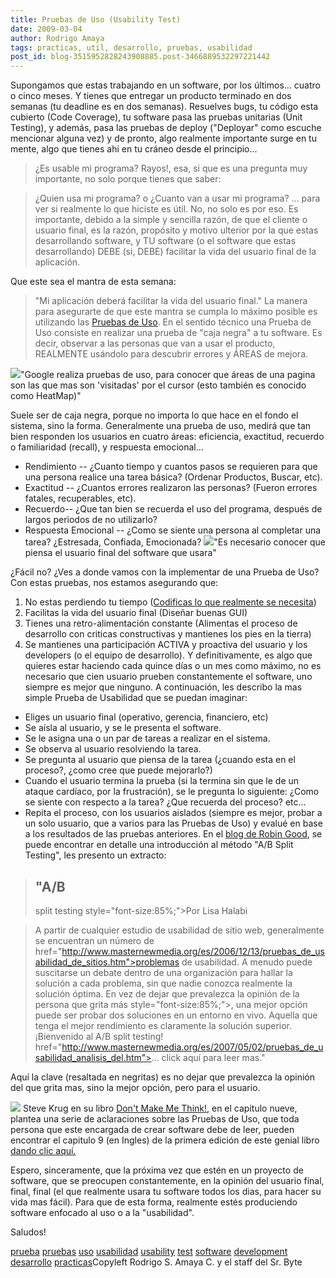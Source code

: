 ```yaml
---
title: Pruebas de Uso (Usability Test)
date: 2009-03-04
author: Rodrigo Amaya
tags: practicas, util, desarrollo, pruebas, usabilidad
post_id: blog-3515952828243908885.post-3466889532297221442
---
```


Supongamos que estas trabajando en un software, por los últimos... cuatro o
      cinco meses. Y tienes que entregar un producto terminado en dos semanas (tu deadline es en dos
      semanas).
Resuelves bugs, tu código esta cubierto (Code Coverage), tu software pasa
      las pruebas unitarias (Unit Testing), y además, pasa las pruebas de deploy ("Deployar" como
      escuche mencionar alguna vez) y de pronto, algo realmente importante surge en tu mente, algo
      que tienes ahi en tu cráneo desde el principio...

> ¿Es usable mi
> programa?
Rayos!, esa, si que es una pregunta muy importante, no solo porque
      tienes que saber:

> ¿Quien usa mi programa? o ¿Cuanto van a usar mi
> programa?
... para ver si realmente lo que hiciste es útil. No, no solo es
      por eso. Es importante, debido a la simple y sencilla razón, de que el cliente o usuario
      final, es la razón, propósito y motivo ulterior por la que estas desarrollando software, y
      TU software (o el software que estas
      desarrollando) DEBE (si, DEBE) facilitar la vida del usuario final de la
      aplicación.

Que este sea el mantra de esta semana:

> "Mi aplicación deberá facilitar la vida del usuario
> final."
La manera para asegurarte de que este mantra se cumpla lo máximo
      posible es utilizando las [Pruebas de Uso](http://en.wikipedia.org/wiki/Usability_testing). En el
      sentido técnico una Prueba de Uso consiste en realizar una prueba de "caja negra" a tu
      software. Es decir, observar a las personas que van a usar el producto, REALMENTE usándolo
      para descubrir errores y ÁREAS de mejora.

[![](http://3.bp.blogspot.com/_ayvorITawE4/SbB842QJbyI/AAAAAAAAB58/nNfPj9A50LY/s320/eyetracking_corporate_site_about_us.png)](http://3.bp.blogspot.com/_ayvorITawE4/SbB842QJbyI/AAAAAAAAB58/nNfPj9A50LY/s1600-h/eyetracking_corporate_site_about_us.png)"Google realiza pruebas de
      uso, para conocer que áreas de una pagina son las que mas son 'visitadas' por el cursor (esto
      también es conocido como HeatMap)"

Suele ser de caja negra, porque no importa lo que hace en el fondo el
      sistema, sino la forma. Generalmente una prueba de uso, medirá que tan bien responden los
      usuarios en cuatro áreas: eficiencia, exactitud,
      recuerdo o familiaridad (recall), y respuesta
      emocional...
- Rendimiento -- ¿Cuanto tiempo y cuantos pasos se requieren para que una persona realice una tarea básica? (Ordenar Productos, Buscar, etc).
- Exactitud -- ¿Cuantos errores realizaron las personas? (Fueron errores fatales, recuperables, etc).
- Recuerdo-- ¿Que tan bien se recuerda el uso del programa, después de largos periodos de no utilizarlo?
- Respuesta Emocional -- ¿Como se siente una persona al completar una tarea? ¿Estresada, Confiada, Emocionada?
[![](http://1.bp.blogspot.com/_ayvorITawE4/SbB85fg5RTI/AAAAAAAAB6E/d0x_cYeYKNI/s320/usability_testing_absplit.jpg)](http://1.bp.blogspot.com/_ayvorITawE4/SbB85fg5RTI/AAAAAAAAB6E/d0x_cYeYKNI/s1600-h/usability_testing_absplit.jpg)"Es necesario conocer que piensa el usuario
      final del software que usara"

¿Fácil no? ¿Ves a donde
      vamos con la implementar de una Prueba de Uso? Con estas pruebas, nos estamos asegurando
      que:

1. No estas perdiendo tu tiempo ([Codificas lo que realmente se necesita](http://www.srbyte.com/2008/12/en-una-empresa-el-codigo-es-el-enemigo.html))
2. Facilitas la vida del usuario final (Diseñar buenas GUI)
3. Tienes una retro-alimentación constante (Alimentas el proceso de desarrollo con criticas constructivas y mantienes los pies en la tierra)
4. Se mantienes una participación ACTIVA y proactiva del usuario y los developers (o el equipo de desarrollo).
Y definitivamente, es algo
      que quieres estar haciendo cada quince días o un mes como máximo, no es necesario que cien
      usuario prueben constantemente el software, uno siempre es mejor que ninguno. A continuación,
      les describo la mas simple Prueba de Usabilidad que se puedan imaginar:

- Eliges un usuario final (operativo, gerencia, financiero, etc)
- Se aísla al usuario, y se le presenta el software.
- Se le asigna una o un par de tareas a realizar en el sistema.
- Se observa al usuario resolviendo la tarea.
- Se pregunta al usuario que piensa de la tarea (¿cuando esta en el proceso?, ¿como cree que puede mejorarlo?)
- Cuando el usuario termina la prueba (si la termina sin que le de un ataque cardíaco, por la frustración), se le pregunta lo siguiente: ¿Como se siente con respecto a la tarea? ¿Que recuerda del proceso? etc...
- Repita el proceso, con los usuarios aislados (siempre es mejor, probar a un solo usuario, que a varios para las Pruebas de Uso) y evalué en base a los resultados de las pruebas anteriores.
En el [blog de Robin Good](http://www.masternewmedia.org/es/2007/05/02/pruebas_de_usabilidad_analisis_del.htm), se puede encontrar en detalle una introducción al método "A/B Split
      Testing", les presento un extracto:

##

> ## "A/B
> split testing
>  style="font-size:85%;">Por Lisa Halabi

> A partir de cualquier estudio de usabilidad de
> sitio web, generalmente se encuentran un número de  href="http://www.masternewmedia.org/es/2006/12/13/pruebas_de_usabilidad_de_sitios.htm">problemas
> de usabilidad. A menudo puede suscitarse un debate dentro de una organización para
> hallar la solución a cada problema, sin que nadie conozca realmente la solución óptima.
> En vez de dejar que
> prevalezca la opinión de la persona que grita más style="font-size:85%;">, una mejor opción puede ser probar dos soluciones en un entorno en
> vivo. Aquella que tenga el mejor rendimiento es claramente la solución superior. ¡Bienvenido
> al A/B split testing!  href="http://www.masternewmedia.org/es/2007/05/02/pruebas_de_usabilidad_analisis_del.htm">...
> click aquí para leer mas."
>

Aquí la clave (resaltada en negritas) es
      no dejar que prevalezca la opinión del que grita mas, sino la mejor opción, pero para el usuario.

[![](http://4.bp.blogspot.com/_ayvorITawE4/SbB9Vh8ntZI/AAAAAAAAB6M/dlKMuqkiKb8/s320/steveDontMakeMeThink.jpg)](http://4.bp.blogspot.com/_ayvorITawE4/SbB9Vh8ntZI/AAAAAAAAB6M/dlKMuqkiKb8/s1600-h/steveDontMakeMeThink.jpg)
Steve Krug en su libro [Don't Make Me Think!](http://www.amazon.com/Think-Common-Sense-Approach-Usability/dp/0789723107), en el capitulo nueve, plantea una serie de aclaraciones sobre las Pruebas
      de Uso, que toda persona que este encargada de crear software debe de leer, pueden encontrar
      el capitulo 9 (en Ingles) de la primera edición de este genial libro [dando clic aquí.](http://sensible.com/Downloads/DMMTchapter09_for_personal_use_only.pdf)

Espero, sinceramente, que la próxima vez que estén en
      un proyecto de software, que se preocupen constantemente, en la opinión del usuario final,
      final, final (el que realmente usara tu software todos los dias, para hacer su vida mas
      fácil). Para que de esta forma, realmente estés produciendo software enfocado al uso o a la
      "usabilidad".

Saludos!

[prueba](http://www.blogalaxia.com/tags/prueba) [pruebas](http://www.blogalaxia.com/tags/pruebas) [uso](http://www.blogalaxia.com/tags/uso) [usabilidad](http://www.blogalaxia.com/tags/usabilidad) [usability](http://www.blogalaxia.com/tags/usability) [test](http://www.blogalaxia.com/tags/test) [software](http://www.blogalaxia.com/tags/software) [development](http://www.blogalaxia.com/tags/development) [desarrollo](http://www.blogalaxia.com/tags/desarrollo) [practicas](http://www.blogalaxia.com/tags/practicas)Copyleft Rodrigo S. Amaya C. y el staff del Sr.
      Byte